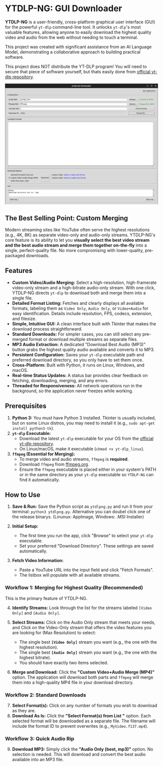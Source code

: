 # YTDLP-NG: GUI Downloader

**YTDLP-NG** is a user-friendly, cross-platform graphical user interface (GUI) for the powerful `yt-dlp` command-line tool. It unlocks `yt-dlp`'s most valuable features, allowing anyone to easily download the highest quality video and audio from the web without needing to touch a terminal.

This project was created with significant assistance from an AI Language Model, demonstrating a collaborative approach to building practical software.

This project does NOT distribute the YT-DLP program!  You will need to secure that piece of software yourself, but thats easily done from  [official yt-dlp repository](https://github.com/yt-dlp/yt-dlp#installation).

![YTDLP-NG Screenshot](images/screenshot.png)

## The Best Selling Point: Custom Merging

Modern streaming sites like YouTube often serve the highest resolutions (e.g., 4K, 8K) as separate video-only and audio-only streams. YTDLP-NG's core feature is its ability to let you **visually select the best video stream and the best audio stream and merge them together on-the-fly** into a single, perfect-quality file. No more compromising with lower-quality, pre-packaged downloads.

## Features

* **Custom Video/Audio Merging:** Select a high-resolution, high-framerate video-only stream and a high-bitrate audio-only stream. With one click, YTDLP-NG directs `yt-dlp` to download both and merge them into a single file.
* **Detailed Format Listing:** Fetches and clearly displays all available formats, labeling them as `Video Only`, `Audio Only`, or `Video+Audio` for easy identification. Details include resolution, FPS, codecs, extension, and filesize.
* **Simple, Intuitive GUI:** A clean interface built with Tkinter that makes the download process straightforward.
* **Standard Downloads:** For simpler cases, you can still select any pre-merged format or download multiple streams as separate files.
* **MP3 Audio Extraction:** A dedicated "Download Best Audio (MP3)" button grabs the highest quality audio available and converts it to MP3.
* **Persistent Configuration:** Saves your `yt-dlp` executable path and preferred download directory, so you only have to set them once.
* **Cross-Platform:** Built with Python, it runs on Linux, Windows, and macOS.
* **Real-time Status Updates:** A status bar provides clear feedback on fetching, downloading, merging, and any errors.
* **Threaded for Responsiveness:** All network operations run in the background, so the application never freezes while working.

## Prerequisites

1.  **Python 3:** You must have Python 3 installed. Tkinter is usually included, but on some Linux distros, you may need to install it (e.g., `sudo apt-get install python3-tk`).
2.  **`yt-dlp` Executable:**
    * Download the latest `yt-dlp` executable for your OS from the [official yt-dlp repository](https://github.com/yt-dlp/yt-dlp#installation).
    * On Linux/macOS, make it executable (`chmod +x yt-dlp_linux`).
3.  **`ffmpeg` (Essential for Merging):**
    * To merge video and audio streams, `ffmpeg` is **required**.
    * Download `ffmpeg` from [ffmpeg.org](https://ffmpeg.org/download.html).
    * Ensure the `ffmpeg` executable is placed either in your system's PATH or in the same directory as your `yt-dlp` executable so `YTDLP-NG` can find it automatically.

## How to Use

1.  **Save & Run:** Save the Python script as `ytdlpng.py` and run it from your terminal: `python3 ytdlpng.py`.  Alternative you can doubel click one of the release binarys. (Linunux: AppImage, Windows: .MSI Installer)

2.  **Initial Setup:**
    * The first time you run the app, click "Browse" to select your `yt-dlp` executable.
    * Set your preferred "Download Directory". These settings are saved automatically.

3.  **Fetch Video Information:**
    * Paste a YouTube URL into the input field and click "Fetch Formats".
    * The listbox will populate with all available streams.

### **Workflow 1: Merging for Highest Quality (Recommended)**

This is the primary feature of YTDLP-NG.

4.  **Identify Streams:** Look through the list for the streams labeled `[Video Only]` and `[Audio Only]`.

5.  **Select Streams:** Click on the Audio Only stream that meets your needs, and Click on the Video-Only stream that offers the video features you are looking for (Max Resolution) to select:
    * The single best **`[Video Only]`** stream you want (e.g., the one with the highest resolution).
    * The single best **`[Audio Only]`** stream you want (e.g., the one with the highest bitrate).
    * You should have exactly two items selected.

6.  **Merge and Download:** Click the **"Custom Video+Audio Merge (MP4)"** option. The application will download both parts and `ffmpeg` will merge them into a high-quality MP4 file in your download directory.

### **Workflow 2: Standard Downloads**

7.  **Select Format(s):** Click on any number of formats you wish to download as they are.
8.  **Download As Is:** Click the **"Select Format(s) from List "** option. Each selected format will be downloaded as a separate file. The filename will include the format ID to prevent overwrites (e.g., `MyVideo.f137.mp4`).

### **Workflow 3: Quick Audio Rip**

9.  **Download MP3:** Simply click the **"Audio Only (best, mp3)"** option. No selection is needed. This will download and convert the best audio available into an MP3 file.

